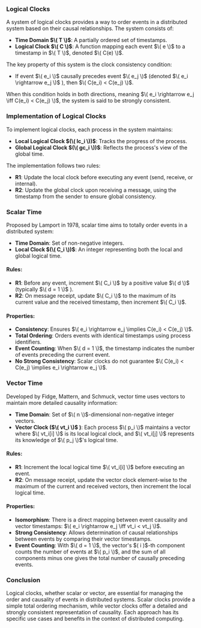 ### Logical Clocks

A system of logical clocks provides a way to order events in a distributed system based on their causal relationships. The system consists of:
- **Time Domain $\( T \)$**: A partially ordered set of timestamps.
- **Logical Clock $\( C \)$**: A function mapping each event $\( e \)$ to a timestamp in $\( T \)$, denoted $\( C(e) \)$.

The key property of this system is the clock consistency condition:
- If event $\( e_i \)$ causally precedes event $\( e_j \)$ (denoted $\( e_i \rightarrow e_j \)$ ), then $\( C(e_i) < C(e_j) \)$.

When this condition holds in both directions, meaning $\( e_i \rightarrow e_j \iff C(e_i) < C(e_j) \)$, the system is said to be strongly consistent.

### Implementation of Logical Clocks

To implement logical clocks, each process in the system maintains:
- **Local Logical Clock $(\( lc_i \))$**: Tracks the progress of the process.
- **Global Logical Clock $(\( gc_i \))$**: Reflects the process's view of the global time.

The implementation follows two rules:
- **R1**: Update the local clock before executing any event (send, receive, or internal).
- **R2**: Update the global clock upon receiving a message, using the timestamp from the sender to ensure global consistency.

### Scalar Time

Proposed by Lamport in 1978, scalar time aims to totally order events in a distributed system:
- **Time Domain**: Set of non-negative integers.
- **Local Clock $(\( C_i \))$**: An integer representing both the local and global logical time.

#### Rules:
- **R1**: Before any event, increment $\( C_i \)$ by a positive value $\( d \)$ (typically $\( d = 1 \)$ ).
- **R2**: On message receipt, update $\( C_i \)$ to the maximum of its current value and the received timestamp, then increment $\( C_i \)$.

#### Properties:
- **Consistency**: Ensures $\( e_i \rightarrow e_j \implies C(e_i) < C(e_j) \)$.
- **Total Ordering**: Orders events with identical timestamps using process identifiers.
- **Event Counting**: When $\( d = 1 \)$, the timestamp indicates the number of events preceding the current event.
- **No Strong Consistency**: Scalar clocks do not guarantee $\( C(e_i) < C(e_j) \implies e_i \rightarrow e_j \)$.

### Vector Time

Developed by Fidge, Mattern, and Schmuck, vector time uses vectors to maintain more detailed causality information:
- **Time Domain**: Set of $\( n \)$-dimensional non-negative integer vectors.
- **Vector Clock ($\( vt_i \)$ )**: Each process $\( p_i \)$ maintains a vector where $\( vt_i[i] \)$ is its local logical clock, and $\( vt_i[j] \)$ represents its knowledge of $\( p_j \)$'s logical time.

#### Rules:
- **R1**: Increment the local logical time $\( vt_i[i] \)$ before executing an event.
- **R2**: On message receipt, update the vector clock element-wise to the maximum of the current and received vectors, then increment the local logical time.

#### Properties:
- **Isomorphism**: There is a direct mapping between event causality and vector timestamps: $\( e_i \rightarrow e_j \iff vt_i < vt_j \)$.
- **Strong Consistency**: Allows determination of causal relationships between events by comparing their vector timestamps.
- **Event Counting**: With $\( d = 1 \)$, the vector's \$( i \)$-th component counts the number of events at $\( p_i \)$, and the sum of all components minus one gives the total number of causally preceding events.

### Conclusion

Logical clocks, whether scalar or vector, are essential for managing the order and causality of events in distributed systems. Scalar clocks provide a simple total ordering mechanism, while vector clocks offer a detailed and strongly consistent representation of causality. Each approach has its specific use cases and benefits in the context of distributed computing.
